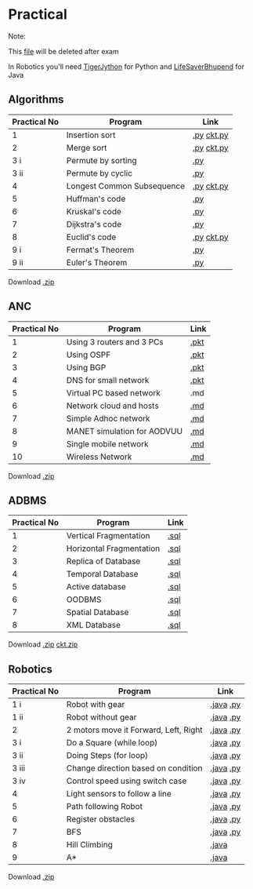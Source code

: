 # Practical
Note:

This [file](https://github.com/bhupendpatil/Practice/blob/master/Practical.md) will be deleted after exam

In Robotics you'll need [TigerJython](https://github.com/bhupendpatil/Practice/blob/master/Python/Robotics/README.md) for Python and [LifeSaverBhupend](https://raw.githubusercontent.com/bhupendpatil/Practice/master/Java/Robotics/LifeSaverBhupend.jar) for Java


## Algorithms
Practical No | Program | Link
-- | -- | --
1 | Insertion sort | [.py](https://github.com/bhupendpatil/Practice/blob/master/Python/1insertionSort.py) [ckt.py](https://github.com/bhupendpatil/Practice/blob/master/Python/insertion.py)
2 | Merge sort | [.py](https://github.com/bhupendpatil/Practice/blob/master/Python/2mergeSort.py) [ckt.py](https://github.com/bhupendpatil/Practice/blob/master/Python/merge.py)
3 i | Permute by sorting | [.py](https://github.com/bhupendpatil/Practice/blob/master/Python/3ipermuteBySort.py)
3 ii | Permute by cyclic | [.py](https://github.com/bhupendpatil/Practice/blob/master/Python/3iipermuteByCyclic.py)
4 | Longest Common Subsequence | [.py](https://github.com/bhupendpatil/Practice/blob/master/Python/4longestCS.py) [ckt.py](https://github.com/bhupendpatil/Practice/blob/master/Python/LCS.py)
5 | Huffman's code | [.py](https://github.com/bhupendpatil/Practice/blob/master/Python/5huffman.py)
6 | Kruskal's code | [.py](https://github.com/bhupendpatil/Practice/blob/master/Python/6kruskal.py)
7 | Dijkstra's code | [.py](https://github.com/bhupendpatil/Practice/blob/master/Python/7dijkstra.py)
8 | Euclid's code | [.py](https://github.com/bhupendpatil/Practice/blob/master/Python/8euclid.py) [ckt.py](https://github.com/bhupendpatil/Practice/blob/master/Python/euclid.py)
9 i | Fermat's Theorem | [.py](https://github.com/bhupendpatil/Practice/blob/master/Python/9fermat.py)
9 ii | Euler's Theorem | [.py](https://github.com/bhupendpatil/Practice/blob/master/Python/8euclid.py)

Download [.zip](https://raw.githubusercontent.com/bhupendpatil/Practice/raw/Raw/Algo.zip)


## ANC
Practical No | Program | Link
-- | -- | --
1 | Using 3 routers and 3 PCs | [.pkt](https://raw.githubusercontent.com/bhupendpatil/Practice/master/Networking/1%203router%203pc.pkt)
2 | Using OSPF | [.pkt](https://raw.githubusercontent.com/bhupendpatil/Practice/master/Networking/2%203router%203pc%20ospf.pkt)
3 | Using BGP | [.pkt](https://raw.githubusercontent.com/bhupendpatil/Practice/master/Networking/3%203router%203pc%20bgp.pkt)
4 | DNS for small network | [.pkt](https://raw.githubusercontent.com/bhupendpatil/Practice/master/Networking/4%20DNS%20for%20small%20network.pkt)
5 | Virtual PC based network | .md
6 | Network cloud and hosts | [.md](https://github.com/bhupendpatil/Practice/blob/master/Networking/NetworkCloudAndHosts.md)
7 | Simple Adhoc network | [.md](https://github.com/bhupendpatil/Practice/blob/master/Networking/SimpleAdhocNetwork.md)
8 | MANET simulation for AODVUU | [.md](https://github.com/bhupendpatil/Practice/blob/master/Networking/MANETsimulation.md)
9 | Single mobile network | [.md](https://github.com/bhupendpatil/Practice/blob/master/Networking/SingleMobileNetwork.md)
10 | Wireless Network | [.md](https://github.com/bhupendpatil/Practice/blob/master/Networking/WirelessNetwork.md)

Download [.zip](https://raw.githubusercontent.com/bhupendpatil/Practice/raw/Raw/ANC.zip)


## ADBMS
Practical No | Program | Link
-- | -- | --
1 | Vertical Fragmentation | [.sql](https://github.com/bhupendpatil/Practice/blob/master/PL%20SQL/verticalFragmentation.sql)
2 | Horizontal Fragmentation | [.sql](https://github.com/bhupendpatil/Practice/blob/master/PL%20SQL/horizontalFragmentation.sql)
3 | Replica of Database | [.sql](https://github.com/bhupendpatil/Practice/blob/master/PL%20SQL/replicaOfDatabase.sql)
4 | Temporal Database | [.sql](https://github.com/bhupendpatil/Practice/blob/master/PL%20SQL/temporlDatabase.sql)
5 | Active database | [.sql](https://github.com/bhupendpatil/Practice/blob/master/PL%20SQL/activeDatabase.sql)
6 | OODBMS | [.sql](https://github.com/bhupendpatil/Practice/blob/master/PL%20SQL/oodbms.sql)
7 | Spatial Database | [.sql](https://github.com/bhupendpatil/Practice/blob/master/PL%20SQL/SpatialDatabase.sql)
8 | XML Database | [.sql](https://github.com/bhupendpatil/Practice/blob/master/PL%20SQL/xmlDatabase.sql)

Download [.zip](https://raw.githubusercontent.com/bhupendpatil/Practice/raw/Raw/ADBMS.zip)  [ckt.zip](https://raw.githubusercontent.com/bhupendpatil/Practice/raw/Raw/CKTADBMS.zip)


## Robotics
Practical No | Program | Link
-- | -- | --
1 i | Robot with gear | [.java](https://github.com/bhupendpatil/Practice/blob/master/Java/Robotics/robotWithGear.java) [.py](https://github.com/bhupendpatil/Practice/blob/master/Python/Robotics/robotWithGear.py)
1 ii | Robot without gear | [.java](https://github.com/bhupendpatil/Practice/blob/master/Java/Robotics/robotWithoutGear.java) [.py](https://github.com/bhupendpatil/Practice/blob/master/Python/Robotics/robotWithoutGear.py)
2 | 2 motors move it Forward, Left, Right | [.java](https://github.com/bhupendpatil/Practice/blob/master/Java/Robotics/forwardLeftAndRight.java) [.py](https://github.com/bhupendpatil/Practice/blob/master/Python/Robotics/forwardLeftAndRight.py) 
3 i | Do a Square (while loop) | [.java](https://github.com/bhupendpatil/Practice/blob/master/Java/Robotics/doSquareWhile.java) [.py](https://github.com/bhupendpatil/Practice/blob/master/Python/Robotics/doSquareWhile.py)
3 ii | Doing Steps (for loop) | [.java](https://github.com/bhupendpatil/Practice/blob/master/Java/Robotics/stepsFor.java) [.py](https://github.com/bhupendpatil/Practice/blob/master/Python/Robotics/stepsFor.py)
3 iii | Change direction based on condition | [.java](https://github.com/bhupendpatil/Practice/blob/master/Java/Robotics/directionCondition.java) [.py](https://github.com/bhupendpatil/Practice/blob/master/Python/Robotics/directionCondition.py)
3 iv | Control speed using switch case | [.java](https://github.com/bhupendpatil/Practice/blob/master/Java/Robotics/controlSpeedSwitch.java) [.py](https://github.com/bhupendpatil/Practice/blob/master/Python/Robotics/controlSpeedSwitch.py)
4 | Light sensors to follow a line | [.java](https://github.com/bhupendpatil/Practice/blob/master/Java/Robotics/lightSensor.java) [.py](https://github.com/bhupendpatil/Practice/blob/master/Python/Robotics/LightSensor.py)
5 | Path following Robot | [.java](https://github.com/bhupendpatil/Practice/blob/master/Java/Robotics/PathFollowing.java) [.py](https://github.com/bhupendpatil/Practice/blob/master/Python/Robotics/PathFollowing.py)
6 | Register obstacles | [.java](https://github.com/bhupendpatil/Practice/blob/master/Java/Robotics/RegisterObstacles.java) [.py](https://github.com/bhupendpatil/Practice/blob/master/Python/Robotics/RegisterObstacles.py)
7 | BFS | [.java](https://github.com/bhupendpatil/Practice/blob/master/Java/BFS.java) [.py](https://github.com/bhupendpatil/Practice/blob/master/Python/BFS.py)
8 | Hill Climbing | [.java](https://github.com/bhupendpatil/Practice/blob/master/Java/TSPNearestNeighbour.java)
9 | A* | [.java](https://github.com/bhupendpatil/Practice/blob/master/Java/Astar.java)

Download [.zip](https://raw.githubusercontent.com/bhupendpatil/Practice/raw/Raw/Robotics.zip)